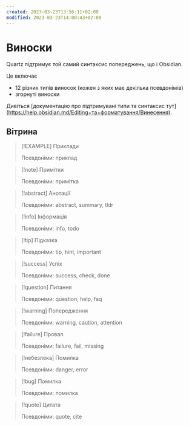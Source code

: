 ```yaml
---
created: 2023-03-23T13:56:11+02:00
modified: 2023-03-23T14:00:43+02:00
---
```


# Виноски

Quartz підтримує той самий синтаксис попереджень, що і Obsidian.

Це включає
- 12 різних типів виносок (кожен з яких має декілька псевдонімів)
- згорнуті виноски

Дивіться [документацію про підтримувані типи та синтаксис тут] (https://help.obsidian.md/Editing+та+форматування/Винесення).

## Вітрина

> [!EXAMPLE] Приклади
>
> Псевдоніми: приклад

> [!note] Примітки
>
> Псевдоніми: примітка

> [!abstract] Анотації
>
> Псевдоніми: abstract, summary, tldr

> [!info] Інформація
>
> Псевдоніми: info, todo

> [!tip] Підказка
>
> Псевдоніми: tip, hint, important

> [!success] Успіх
>
> Псевдоніми: success, check, done

> [!question] Питання
>
> Псевдоніми: question, help, faq

> [!warning] Попередження
>
> Псевдоніми: warning, caution, attention

> [!failure] Провал.
>
> Псевдоніми: failure, fail, missing

> [!небезпека] Помилка
>
> Псевдоніми: danger, error

> [!bug] Помилка
>
> Псевдоніми: помилка

> [!quote] Цитата
>
> Псевдоніми: quote, cite
